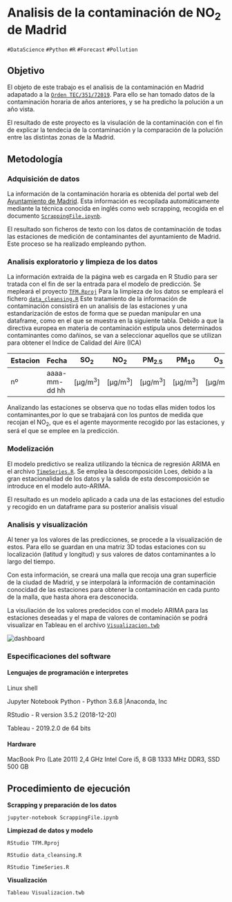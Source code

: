 Analisis de la contaminación de NO<sub>2</sub> de Madrid
===========================================================
`#DataScience` `#Python` `#R` `#Forecast` `#Pollution`

## Objetivo ##
El objeto de este trabajo es el analisis de la contaminación en Madrid adapatado a la [`Orden TEC/351/72019`](state_of_art/Orden_TEC:351:2019.pdf). Para ello se han tomado datos de la contaminación horaria de años anteriores, y se ha predicho la polución a un año vista.

El resultado de este proyecto es la visulación de la contaminación con el fin de explicar la tendecia de la contaminación y la comparación de la polución entre las distintas zonas de la Madrid.

## Metodología ##

### Adquisición de datos
La información de la contaminación horaria es obtenida del portal web del [Ayuntamiento de Madrid](https://datos.madrid.es/portal/site/egob/menuitem.c05c1f754a33a9fbe4b2e4b284f1a5a0/?vgnextoid=f3c0f7d512273410VgnVCM2000000c205a0aRCRD&vgnextchannel=374512b9ace9f310VgnVCM100000171f5a0aRCRD&vgnextfmt=default). Esta información es recopilada automáticamente mediante la técnica conocida en inglés como web scrapping, recogida en el documento [`ScrappingFile.ipynb`](ScrappingFile.ipynb). 

El resultado son ficheros de texto con los datos de contaminación de todas las estaciones de medición de contaminantes del ayuntamiento de Madrid. Este proceso se ha realizado empleando python. 
 
### Analisis exploratorio y limpieza de los datos
La información extraida de la página web es cargada en R Studio para ser tratada con el fin de ser la entrada para el modelo de predicción. Se mepleará el proyecto [`TFM.Rproj`](TFM.Rproj) 
Para la limpieza de los datos se empleará el fichero [`data_cleansing.R`](data_cleansing.R) Este tratamiento de la información de contaminación consistirá en un analisis de las estaciones y una estandarización de estos de forma que se puedan manipular en una dataframe, como en el que se muestra en la siguiente tabla. Debido a que la directiva europea en materia de contaminación estipula unos determinados contaminantes como dañinos, se van a seleccionar aquellos que se utilizan para obtener el Indice de Calidad del Aire (ICA)

|Estacion|Fecha|SO<sub>2</sub>|NO<sub>2</sub>|PM<sub>2.5</sub>|PM<sub>10</sub>|O<sub>3</sub>|
|--------|-----|---|---|-----|----|--|
|nº|aaaa-mm-dd hh|[µg/m<sup>3</sup>]|[µg/m<sup>3</sup>]|[µg/m<sup>3</sup>]|[µg/m<sup>3</sup>]|[µg/m<sup>3</sup>]|

Analizando las estaciones se observa que no todas ellas miden todos los contaminantes,por lo que se trabajará con los puntos de medida que recojan el NO<sub>2</sub>, que es el agente mayormente recogido por las estaciones, y será el que se emplee en la predicción.


### Modelización
El modelo predictivo se realiza utilizando la técnica de regresión ARIMA en el archivo [`TimeSeries.R`](TimeSeries.R). Se emplea la descomposición Loes, debido a la gran estacionalidad de los datos y la salida de esta descomposición se introduce en el modelo auto-ARIMA. 

El resultado es un modelo aplicado a cada una de las estaciones del estudio y recogido en un dataframe para su posterior analisis visual

### Analisis y visualización

Al tener ya los valores de las predicciones, se procede a la visualización de estos. Para ello se guardan en una matriz 3D todas estaciones con su localización (latitud y longitud) y sus valores de datos contaminantes a lo largo del tiempo. 

Con esta información, se creará una malla que recoja una gran superficie de la ciudad de Madrid, y se interpolará la información de contaminación conocidad de las estaciones para obtener la contaminación en cada punto de la malla, que hasta ahora era desconocida.

La visuliación de los valores predecidos con el modelo ARIMA para las estaciones deseadas y el mapa de valores de contaminación se podrá visualizar en Tableau en el archivo [`Visualizacion.twb`](Visualizacion.twb)

![dashboard](data/dashboard.png)

### Especificaciones del software
#### Lenguajes de programación e interpretes

Linux shell 

Jupyter Notebook Python - Python 3.6.8 |Anaconda, Inc

RStudio - R version 3.5.2 (2018-12-20)

Tableau - 2019.2.0 de 64 bits

#### Hardware
MacBook Pro (Late 2011) 2,4 GHz Intel Core i5, 8 GB 1333 MHz DDR3, SSD 500 GB

## Procedimiento de ejecución

**Scrapping y preparación de los datos**

    jupyter-notebook ScrappingFile.ipynb

**Limpiezad de datos y modelo**

    RStudio TFM.Rproj

    RStudio data_cleansing.R

    RStudio TimeSeries.R

**Visualización**

    Tableau Visualizacion.twb
 
